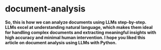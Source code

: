 # document-analysis
**So, this is how we can analyze documents using LLMs step-by-step. LLMs excel at understanding natural language, which makes them ideal for handling complex documents and extracting meaningful insights with high accuracy and minimal human intervention. I hope you liked this article on document analysis using LLMs with Python.**
